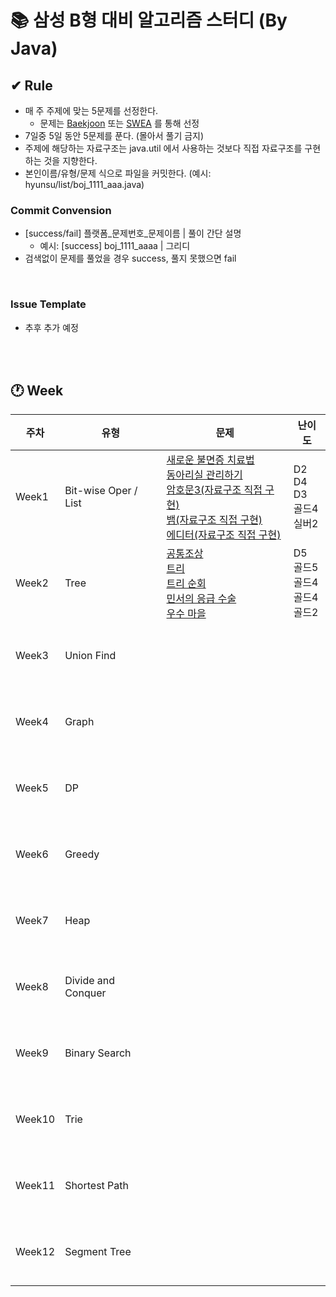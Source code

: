 # 📚 삼성 B형 대비 알고리즘 스터디 (By Java)

## ✔ Rule
- 매 주 주제에 맞는 5문제를 선정한다.
  - 문제는 [Baekjoon](https://www.acmicpc.net/) 또는 [SWEA](https://swexpertacademy.com/main/main.do) 를 통해 선정
- 7일중 5일 동안 5문제를 푼다. (몰아서 풀기 금지)
- 주제에 해당하는 자료구조는 java.util 에서 사용하는 것보다 직접 자료구조를 구현하는 것을 지향한다.
- 본인이름/유형/문제 식으로 파일을 커밋한다. (예시: hyunsu/list/boj_1111_aaa.java)

### Commit Convension
- [success/fail] 플랫폼_문제번호_문제이름 | 풀이 간단 설명
  - 예시: [success] boj_1111_aaaa | 그리디
- 검색없이 문제를 풀었을 경우 success, 풀지 못했으면 fail

<br/>

### Issue Template
- 추후 추가 예정

<br/> <br/>

## 🕐 Week

|   주차   |   유형   |   문제   |   난이도   |
|--------------|--------------|--------------|--------------|
|Week1| Bit-wise Oper / List | [새로운 불면증 치료법](https://swexpertacademy.com/main/code/problem/problemDetail.do?contestProbId=AV18_yw6I9MCFAZN&categoryId=AV18_yw6I9MCFAZN&categoryType=CODE&problemTitle=%EC%83%88%EB%A1%9C%EC%9A%B4+%EB%B6%88%EB%A9%B4%EC%A6%9D+%EC%B9%98%EB%A3%8C%EB%B2%95&orderBy=FIRST_REG_DATETIME&selectCodeLang=ALL&select-1=&pageSize=10&pageIndex=1) <br/> [동아리실 관리하기](https://swexpertacademy.com/main/code/problem/problemDetail.do?contestProbId=AWBnFuhqxE8DFAWr&categoryId=AWBnFuhqxE8DFAWr&categoryType=CODE&problemTitle=%EB%8F%99%EC%95%84%EB%A6%AC%EC%8B%A4+%EA%B4%80%EB%A6%AC%ED%95%98%EA%B8%B0&orderBy=FIRST_REG_DATETIME&selectCodeLang=ALL&select-1=&pageSize=10&pageIndex=1) <br/> [암호문3(자료구조 직접 구현)](https://swexpertacademy.com/main/code/problem/problemDetail.do?contestProbId=AV14zIwqAHwCFAYD&categoryId=AV14zIwqAHwCFAYD&categoryType=CODE&problemTitle=%EC%95%94%ED%98%B8%EB%AC%B8&orderBy=FIRST_REG_DATETIME&selectCodeLang=ALL&select-1=&pageSize=10&pageIndex=1) <br/> [뱀(자료구조 직접 구현)](https://www.acmicpc.net/problem/3190) <br/> [에디터(자료구조 직접 구현)](https://www.acmicpc.net/problem/1406) <br/> | D2 <br/> D4 <br/> D3 <br/> 골드4 <br/> 실버2 <br/> |
|Week2| Tree | [공통조상](https://swexpertacademy.com/main/code/problem/problemDetail.do?contestProbId=AV15PTkqAPYCFAYD&categoryId=AV15PTkqAPYCFAYD&categoryType=CODE&problemTitle=%EA%B3%B5%ED%86%B5%EC%A1%B0%EC%83%81&orderBy=FIRST_REG_DATETIME&selectCodeLang=ALL&select-1=&pageSize=10&pageIndex=1) <br/> [트리](https://www.acmicpc.net/problem/1068) <br/> [트리 순회](https://www.acmicpc.net/problem/22856) <br/> [민서의 응급 수술](https://www.acmicpc.net/problem/20955) <br/> [우수 마을](https://www.acmicpc.net/problem/1949) <br/> | D5 <br/> 골드5 <br/> 골드4 <br/> 골드4 <br/> 골드2 <br/> |
|Week3| Union Find | []() <br/> []() <br/> []() <br/> []() <br/> []() <br/> | <br/> <br/> <br/> <br/> <br/> |
|Week4| Graph | []() <br/> []() <br/> []() <br/> []() <br/> []() <br/> | <br/> <br/> <br/> <br/> <br/> |
|Week5| DP | []() <br/> []() <br/> []() <br/> []() <br/> []() <br/> | <br/> <br/> <br/> <br/> <br/> |
|Week6| Greedy | []() <br/> []() <br/> []() <br/> []() <br/> []() <br/> | <br/> <br/> <br/> <br/> <br/> |
|Week7| Heap | []() <br/> []() <br/> []() <br/> []() <br/> []() <br/> | <br/> <br/> <br/> <br/> <br/> |
|Week8| Divide and Conquer | []() <br/> []() <br/> []() <br/> []() <br/> []() <br/> | <br/> <br/> <br/> <br/> <br/> |
|Week9| Binary Search | []() <br/> []() <br/> []() <br/> []() <br/> []() <br/> | <br/> <br/> <br/> <br/> <br/> |
|Week10| Trie | []() <br/> []() <br/> []() <br/> []() <br/> []() <br/> | <br/> <br/> <br/> <br/> <br/> |
|Week11| Shortest Path | []() <br/> []() <br/> []() <br/> []() <br/> []() <br/> | <br/> <br/> <br/> <br/> <br/> |
|Week12| Segment Tree | []() <br/> []() <br/> []() <br/> []() <br/> []() <br/> | <br/> <br/> <br/> <br/> <br/> |
